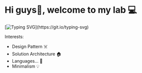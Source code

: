 # Hi guys👋, welcome to my lab 💻

[![Typing SVG](https://readme-typing-svg.herokuapp.com/?width=800&lines=>%20I%27m%20KernelD%2C%20a%20software%20engineer%20living%20in%20Ho%20Chi%20Minh%20city...)](https://git.io/typing-svg)  

Interests:

- Design Pattern ☠️
- Solution Architecture 🏠
- Languages... 💃
- Minimalism 💡
